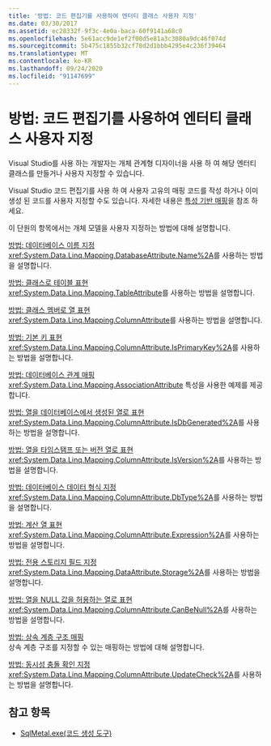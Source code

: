 ```yaml
---
title: '방법: 코드 편집기를 사용하여 엔터티 클래스 사용자 지정'
ms.date: 03/30/2017
ms.assetid: ec28332f-9f3c-4e0a-baca-60f9141a68c0
ms.openlocfilehash: 5e61acc9de1ef2f00d5e81a3c3080a9dc46f074d
ms.sourcegitcommit: 5b475c1855b32cf78d2d1bbb4295e4c236f39464
ms.translationtype: MT
ms.contentlocale: ko-KR
ms.lasthandoff: 09/24/2020
ms.locfileid: "91147699"
---
```

# <a name="how-to-customize-entity-classes-by-using-the-code-editor"></a>방법: 코드 편집기를 사용하여 엔터티 클래스 사용자 지정

Visual Studio를 사용 하는 개발자는 개체 관계형 디자이너을 사용 하 여 해당 엔터티 클래스를 만들거나 사용자 지정할 수 있습니다.  
  
 Visual Studio 코드 편집기를 사용 하 여 사용자 고유의 매핑 코드를 작성 하거나 이미 생성 된 코드를 사용자 지정할 수도 있습니다. 자세한 내용은 [특성 기반 매핑](attribute-based-mapping.md)을 참조 하세요.  
  
 이 단원의 항목에서는 개체 모델을 사용자 지정하는 방법에 대해 설명합니다.  
  
 [방법: 데이터베이스 이름 지정](how-to-specify-database-names.md)  
 <xref:System.Data.Linq.Mapping.DatabaseAttribute.Name%2A>를 사용하는 방법을 설명합니다.  
  
 [방법: 클래스로 테이블 표현](how-to-represent-tables-as-classes.md)  
 <xref:System.Data.Linq.Mapping.TableAttribute>를 사용하는 방법을 설명합니다.  
  
 [방법: 클래스 멤버로 열 표현](how-to-represent-columns-as-class-members.md)  
 <xref:System.Data.Linq.Mapping.ColumnAttribute>를 사용하는 방법을 설명합니다.  
  
 [방법: 기본 키 표현](how-to-represent-primary-keys.md)  
 <xref:System.Data.Linq.Mapping.ColumnAttribute.IsPrimaryKey%2A>를 사용하는 방법을 설명합니다.  
  
 [방법: 데이터베이스 관계 매핑](how-to-map-database-relationships.md)  
 <xref:System.Data.Linq.Mapping.AssociationAttribute> 특성을 사용한 예제를 제공합니다.  
  
 [방법: 열을 데이터베이스에서 생성된 열로 표현](how-to-represent-columns-as-database-generated.md)  
 <xref:System.Data.Linq.Mapping.ColumnAttribute.IsDbGenerated%2A>를 사용하는 방법을 설명합니다.  
  
 [방법: 열을 타임스탬프 또는 버전 열로 표현](how-to-represent-columns-as-timestamp-or-version-columns.md)  
 <xref:System.Data.Linq.Mapping.ColumnAttribute.IsVersion%2A>를 사용하는 방법을 설명합니다.  
  
 [방법: 데이터베이스 데이터 형식 지정](how-to-specify-database-data-types.md)  
 <xref:System.Data.Linq.Mapping.ColumnAttribute.DbType%2A>를 사용하는 방법을 설명합니다.  
  
 [방법: 계산 열 표현](how-to-represent-computed-columns.md)  
 <xref:System.Data.Linq.Mapping.ColumnAttribute.Expression%2A>를 사용하는 방법을 설명합니다.  
  
 [방법: 전용 스토리지 필드 지정](how-to-specify-private-storage-fields.md)  
 <xref:System.Data.Linq.Mapping.DataAttribute.Storage%2A>를 사용하는 방법을 설명합니다.  
  
 [방법: 열을 NULL 값을 허용하는 열로 표현](how-to-represent-columns-as-allowing-null-values.md)  
 <xref:System.Data.Linq.Mapping.ColumnAttribute.CanBeNull%2A>를 사용하는 방법을 설명합니다.  
  
 [방법: 상속 계층 구조 매핑](how-to-map-inheritance-hierarchies.md)  
 상속 계층 구조를 지정할 수 있는 매핑하는 방법에 대해 설명합니다.  
  
 [방법: 동시성 충돌 확인 지정](how-to-specify-concurrency-conflict-checking.md)  
 <xref:System.Data.Linq.Mapping.ColumnAttribute.UpdateCheck%2A>를 사용하는 방법을 설명합니다.  
  
## <a name="see-also"></a>참고 항목

- [SqlMetal.exe(코드 생성 도구)](../../../../tools/sqlmetal-exe-code-generation-tool.md)
